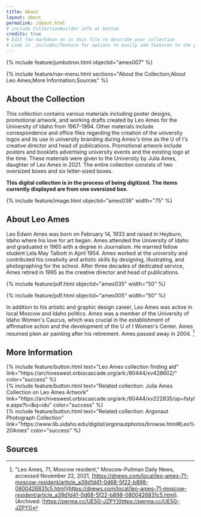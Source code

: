 ```yaml
---
title: About
layout: about
permalink: /about.html
# include CollectionBuilder info at bottom
credits: true
# Edit the markdown on in this file to describe your collection
# Look in _includes/feature for options to easily add features to the page
---
```


{% include feature/jumbotron.html objectid="ames007" %} 

{% include feature/nav-menu.html sections="About the Collection;About Leo Ames;More Information;Sources" %}

## About the Collection

This collection contains various materials including poster designs, promotional artwork, and working drafts created by Leo Ames for the University of Idaho from 1967-1994. Other materials include correspondence and office files regarding the creation of the university logos and its use in university branding during Ames's time as the U of I's creative director and head of publications. Promotional artwork include posters and booklets advertising university events and the existing logo at the time. These materials were given to the University by Julia Ames, daughter of Leo Ames in 2021. The entire collection consists of two oversized boxes and six letter-sized boxes. 

**This digital collection is in the process of being digitized. The items currently displayed are from one oversized box.**

{% include feature/image.html objectid="ames036" width="75" %}

## About Leo Ames

Leo Edwin Ames was born on February 14, 1933 and raised in Heyburn, Idaho where his love for art began. Ames attended the University of Idaho and graduated in 1965 with a degree in Journalism. He married fellow student Lela May Talbott in April 1954. Ames worked at the university and contributed his creativity and artistic skills by designing, illustrating, and photographing for the school. After three decades of dedicated service, Ames retired in 1995 as the creative director and head of publications.

{% include feature/pdf.html objectid="ames035" width="50" %}

{% include feature/pdf.html objectid="ames005" width="50" %}

In addition to his artistic and graphic design career, Leo Ames was active in local Moscow and Idaho politics. Ames was a member of the University of Idaho Women's Caucus, which was crucial in the establishment of affirmative action and the development of the U of I Women's Center. Ames resumed plein air painting after his retirement. Ames passed away in 2004. [^1] 

## More Information

<div class="text-center" markdown="1"> 
 {% include feature/button.html text="Leo Ames collection finding aid" link="https://archiveswest.orbiscascade.org/ark:/80444/xv428602/" color="success" %} 
</div>

<div class="text-center pt-2" markdown="1"> 
 {% include feature/button.html text="Related collection: Julia Ames Collection on Leo Ames Artwork" link="https://archiveswest.orbiscascade.org/ark:/80444/xv222835/op=fstyle.aspx?t=i&q=idu" color="success" %}
</div>

<div class="text-center pt-2" markdown="1"> 
 {% include feature/button.html text="Related collection: Argonaut Photograph Collection" link="https://www.lib.uidaho.edu/digital/argonautphotos/browse.html#Leo%20Ames" color="success" %}
</div>

## Sources

[^1]: "Leo Ames, 71, Moscow resident," Moscow-Pullman Daily News, accessed November 22, 2021, [https://dnews.com/local/leo-ames-71-moscow-resident/article_a39d1d41-0d68-5f22-b898-0800426831c5.html](https://dnews.com/local/leo-ames-71-moscow-resident/article_a39d1d41-0d68-5f22-b898-0800426831c5.html). (Archived: [https://perma.cc/UE5G-JZPY](https://perma.cc/UE5G-JZPY))